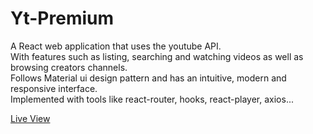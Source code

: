 # Yt-Premium

A React web application that uses the youtube API.<br />
With features such as listing, searching and watching videos as well as browsing creators channels.<br />
Follows Material ui design pattern and has an intuitive, modern and responsive interface.<br />
Implemented with tools like react-router, hooks, react-player, axios...

[Live View](https://yt-premium-web.netlify.app/)
